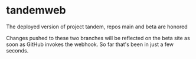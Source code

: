 # tandemweb

The deployed version of project tandem, repos main and beta are honored

Changes pushed to these two branches will be reflected on the beta site as soon as GitHub invokes the webhook. So far that's been in just a few seconds.
